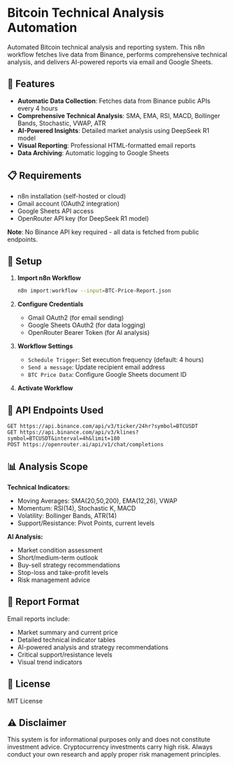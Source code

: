 # Bitcoin Technical Analysis Automation

Automated Bitcoin technical analysis and reporting system. This n8n workflow fetches live data from Binance, performs comprehensive technical analysis, and delivers AI-powered reports via email and Google Sheets.

## 🎯 Features

- **Automatic Data Collection**: Fetches data from Binance public APIs every 4 hours
- **Comprehensive Technical Analysis**: SMA, EMA, RSI, MACD, Bollinger Bands, Stochastic, VWAP, ATR
- **AI-Powered Insights**: Detailed market analysis using DeepSeek R1 model
- **Visual Reporting**: Professional HTML-formatted email reports
- **Data Archiving**: Automatic logging to Google Sheets

## 📋 Requirements

- n8n installation (self-hosted or cloud)
- Gmail account (OAuth2 integration)
- Google Sheets API access
- OpenRouter API key (for DeepSeek R1 model)

**Note**: No Binance API key required - all data is fetched from public endpoints.

## 🚀 Setup

1. **Import n8n Workflow**
   ```bash
   n8n import:workflow --input=BTC-Price-Report.json
   ```

2. **Configure Credentials**
   - Gmail OAuth2 (for email sending)
   - Google Sheets OAuth2 (for data logging)
   - OpenRouter Bearer Token (for AI analysis)

3. **Workflow Settings**
   - `Schedule Trigger`: Set execution frequency (default: 4 hours)
   - `Send a message`: Update recipient email address
   - `BTC Price Data`: Configure Google Sheets document ID

4. **Activate Workflow**

## 🔧 API Endpoints Used

```
GET https://api.binance.com/api/v3/ticker/24hr?symbol=BTCUSDT
GET https://api.binance.com/api/v3/klines?symbol=BTCUSDT&interval=4h&limit=180
POST https://openrouter.ai/api/v1/chat/completions
```

## 📊 Analysis Scope

**Technical Indicators:**
- Moving Averages: SMA(20,50,200), EMA(12,26), VWAP
- Momentum: RSI(14), Stochastic K, MACD
- Volatility: Bollinger Bands, ATR(14)
- Support/Resistance: Pivot Points, current levels

**AI Analysis:**
- Market condition assessment
- Short/medium-term outlook
- Buy-sell strategy recommendations
- Stop-loss and take-profit levels
- Risk management advice

## 📧 Report Format

Email reports include:
- Market summary and current price
- Detailed technical indicator tables
- AI-powered analysis and strategy recommendations
- Critical support/resistance levels
- Visual trend indicators

## 📝 License

MIT License

## ⚠️ Disclaimer

This system is for informational purposes only and does not constitute investment advice. Cryptocurrency investments carry high risk. Always conduct your own research and apply proper risk management principles.
